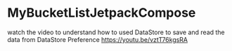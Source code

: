 # MyBucketListJetpackCompose
watch the video  to understand how to used DataStore to save and read the data from DataStore Preference
https://youtu.be/vztT76kgsRA
